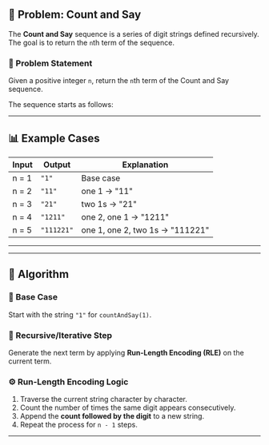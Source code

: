 ## 🔢 Problem: Count and Say

The **Count and Say** sequence is a series of digit strings defined recursively. The goal is to return the `n`th term of the sequence.

### 📄 Problem Statement

Given a positive integer `n`, return the `n`th term of the Count and Say sequence.

The sequence starts as follows:



---

## 📊 Example Cases

| Input | Output   | Explanation                                  |
|-------|----------|----------------------------------------------|
| n = 1 | `"1"`     | Base case                                    |
| n = 2 | `"11"`    | one 1 → "11"                                 |
| n = 3 | `"21"`    | two 1s → "21"                                |
| n = 4 | `"1211"`  | one 2, one 1 → "1211"                        |
| n = 5 | `"111221"`| one 1, one 2, two 1s → "111221"              |

---


---

## 🧠 Algorithm

### 📌 Base Case
Start with the string `"1"` for `countAndSay(1)`.

### 🔁 Recursive/Iterative Step
Generate the next term by applying **Run-Length Encoding (RLE)** on the current term.

### ⚙️ Run-Length Encoding Logic
1. Traverse the current string character by character.
2. Count the number of times the same digit appears consecutively.
3. Append the **count followed by the digit** to a new string.
4. Repeat the process for `n - 1` steps.

---



